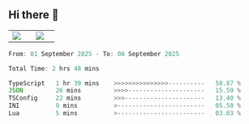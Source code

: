 ## Hi there 👋

<p align="center">
  <table align="center">
  <tr border="none">
  <td width="35%" align="center">
    <img  align="center"  src="http://github-profile-summary-cards.vercel.app/api/cards/stats?username=ricepunk&theme=github_dark" />
  </td>
    
  <td width="65%" align="center">
    <img  align="center"  src="http://github-profile-summary-cards.vercel.app/api/cards/profile-details?username=ricepunk&theme=github_dark" />
  </td>
  </tr>
  </table>
</p>

<!--START_SECTION:waka-->

```typescript
From: 01 September 2025 - To: 08 September 2025

Total Time: 2 hrs 48 mins

TypeScript   1 hr 39 mins    >>>>>>>>>>>>>>>----------   58.87 %
JSON         26 mins         >>>>---------------------   15.59 %
TSConfig     22 mins         >>>----------------------   13.40 %
INI          9 mins          >------------------------   05.50 %
Lua          5 mins          >------------------------   03.03 %
```

<!--END_SECTION:waka-->
